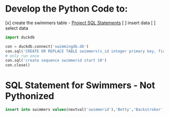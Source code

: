 # Develop the Python Code to:
[x] create the swimmers table - [Project SQL Statements](https://github.com/jctmcclain/Python-Intro/blob/main/swimmingapp/database-notes.md)
[ ] insert data
[ ] select data

```python
import duckdb

con = duckdb.connect('swimmingdb.db')
con.sql('CREATE OR REPLACE TABLE swimmers(s_id integer primary key, firstname varchar(40), lastname varchar(40),jcclass varchar(20),hometown varchar(100),school_district varchar(200),email varchar(100),roster varchar(20))')
# only run once
con.sql('create sequence swimmerid start 10')
con.close()
```


# SQL Statement for Swimmers - Not Pythonized
```sql
insert into swimmers values(nextval('swimmerid'),'Betty','Backstroker','FR','Huntingdon,PA','Huntingdon Area','betty@swim.cc','women');
```